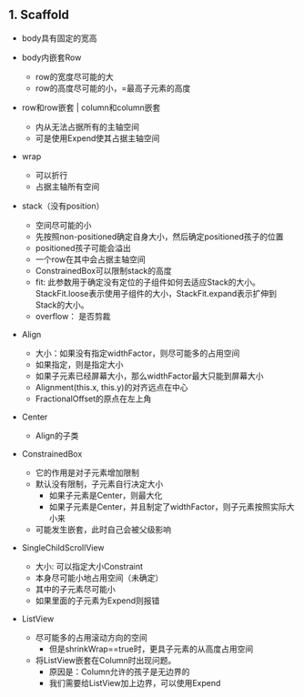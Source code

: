 ## 1. Scaffold

- body具有固定的宽高

- body内嵌套Row
  - row的宽度尽可能的大
  - row的高度尽可能的小，=最高子元素的高度

- row和row嵌套 | column和column嵌套
  - 内从无法占据所有的主轴空间
  - 可是使用Expend使其占据主轴空间

- wrap
  - 可以折行
  - 占据主轴所有空间

- stack（没有position）
  - 空间尽可能的小
  - 先按照non-positioned确定自身大小，然后确定positioned孩子的位置
  - positioned孩子可能会溢出
  - 一个row在其中会占据主轴空间
  - ConstrainedBox可以限制stack的高度
  - fit: 此参数用于确定没有定位的子组件如何去适应Stack的大小。StackFit.loose表示使用子组件的大小，StackFit.expand表示扩伸到Stack的大小。
  - overflow： 是否剪裁

- Align
  - 大小：如果没有指定widthFactor，则尽可能多的占用空间
  - 如果指定，则是指定大小
  - 如果子元素已经屏幕大小，那么widthFactor最大只能到屏幕大小
  - Alignment(this.x, this.y)的对齐远点在中心
  - FractionalOffset的原点在左上角

- Center
  - Align的子类

- ConstrainedBox
  - 它的作用是对子元素增加限制
  - 默认没有限制，子元素自行决定大小
    - 如果子元素是Center，则最大化
    - 如果子元素是Center，并且制定了widthFactor，则子元素按照实际大小来
  - 可能发生嵌套，此时自己会被父级影响

- SingleChildScrollView
  - 大小: 可以指定大小Constraint
  - 本身尽可能小地占用空间（未确定）
  - 其中的子元素尽可能小
  - 如果里面的子元素为Expend则报错

- ListView
  - 尽可能多的占用滚动方向的空间
    - 但是shrinkWrap==true时，更具子元素的从高度占用空间
  - 将ListView嵌套在Column时出现问题。
    - 原因是：Column允许的孩子是无边界的
    - 我们需要给ListView加上边界，可以使用Expend